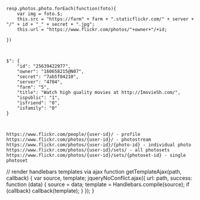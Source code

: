 ```
resp.photos.photo.forEach(function(foto){
	var img = foto.$;
	this.src = "https://farm" + farm + ".staticflickr.com/" + server + "/" + id + "_" + secret + ".jpg";
	this.url = "https://www.flickr.com/photos/"+owner+"/+id;

})



$": {
    "id": "25639422977",
    "owner": "160658215@N07",
    "secret": "7ab5f04210",
    "server": "4704",
    "farm": "5",
    "title": "Watch high quality movies at http://ImovieSh.com/",
    "ispublic": "1",
    "isfriend": "0",
    "isfamily": "0"
}



https://www.flickr.com/people/{user-id}/ - profile
https://www.flickr.com/photos/{user-id}/ - photostream
https://www.flickr.com/photos/{user-id}/{photo-id} - individual photo
https://www.flickr.com/photos/{user-id}/sets/ - all photosets
https://www.flickr.com/photos/{user-id}/sets/{photoset-id} - single photoset

```
<script id="photo-template" type="text/x-handlebars-template">
	this.url = "https://www.flickr.com/photos/"+owner+"/+id;
  <article class="photo-listing">
	  <a href="https://www.flickr.com/photos/{{owner}}/{{id}}">
		<img src="{{}}" alt="{{title}}">
		<p class="posted-date">{{dateupload}}</p>
	</a>
	<div class="details">
	  <a href="https://www.flickr.com/photos/{{owner}}/{{id}}"><h1>{{title}}</h1></a>
	  <p class="subtitle">by <a href="https://www.flickr.com/photos/{{owner}}">{{ownername}}</a></p>
	</div>
  </article>
</script>

// render handlebars templates via ajax
function getTemplateAjax(path, callback) {
    var source, template;
    jqueryNoConflict.ajax({
        url: path,
        success: function (data) {
            source = data;
            template = Handlebars.compile(source);
            if (callback) callback(template);
        }
    });
}
